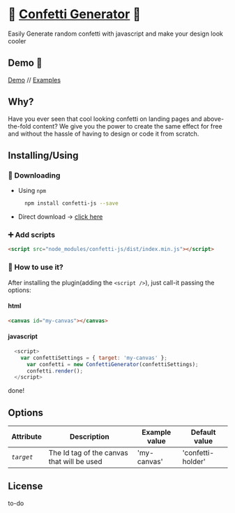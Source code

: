 # 🎉 <a href="https://agezao.github.io/confetti-generator" target="_blank">Confetti Generator</a> 🎉
Easily Generate random confetti with javascript and make your design look cooler

## Demo 🚀
<a href="https://agezao.github.io/confetti-generator" target="_blank">Demo</a> // <a href="https://agezao.github.io/confetti-generator/examples" target="_blank">Examples</a>

## Why?
Have you ever seen that cool looking confetti on landing pages and above-the-fold content? We give you the power to create the same effect for free and without the hassle of having to design or code it from scratch.

## Installing/Using
### 📲 Downloading
- Using `npm`

    ```bash
      npm install confetti-js --save
    ```

- Direct download -> [click here](https://github.com/agezao/confetti-generator/archive/master.zip)

### ➕ Add scripts

```html
<script src="node_modules/confetti-js/dist/index.min.js"></script>
```

### 🤔 How to use it?
After installing the plugin(adding the ``<script />``), just call-it passing the options:
#### html
```html
<canvas id="my-canvas"></canvas>
```

#### javascript
```javascript
  <script>
    var confettiSettings = { target: 'my-canvas' };
      var confetti = new ConfettiGenerator(confettiSettings);
      confetti.render();
  </script>
```
done!

## Options

| Attribute | Description | Example value | Default value |
|---------------------------|-------------|---------------|---------|
| *`target`* | The Id tag of the canvas that will be used | 'my-canvas' | 'confetti-holder' |

## License
to-do
